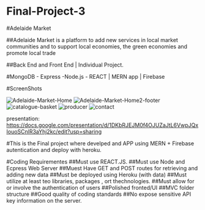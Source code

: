 # Final-Project-3
#Adelaide Market


##Adelaide Market is a platform to add new services in local market communities and to  support local economies, the green economies and promote local trade

##Back End and Front End | Individual Project. 

#MongoDB - Express -Node.js - REACT  | MERN app | Firebase 

 
#ScreenShots
 
![Adelaide-Market-Home](https://user-images.githubusercontent.com/60838509/90091315-2d51ea80-dd65-11ea-8a08-0e2369a2f490.PNG)
![Adelaide-Market-Home2-footer](https://user-images.githubusercontent.com/60838509/90091436-8588ec80-dd65-11ea-93e0-0863e6f19289.PNG)
![catalogue-basket](https://user-images.githubusercontent.com/60838509/90091442-8a4da080-dd65-11ea-9716-cd977a4159f2.PNG)
![producer](https://user-images.githubusercontent.com/60838509/90091448-90438180-dd65-11ea-939e-8630587ad27c.PNG)
![contact](https://user-images.githubusercontent.com/60838509/90091459-96396280-dd65-11ea-8151-46b62644a26b.PNG)


presentation: https://docs.google.com/presentation/d/1DKbRJEJM0f4OJUZaJtL6VwpJQxIouoSCnlR3aYhj2kc/edit?usp=sharing


#This is the Final project where develped and APP using MERN + Firebase autentication and deploy with heroku. 

#Coding Requirementes
##Must use REACT.JS.
##Must use Node and Ecpress Web Server
##Muest Have GET and POST routes for retrieving and adding new data
##Must be deployed using Heroku (with data)
##Must utilize at least teo libraries, packages , ort thechnologies.
##Must allow for or involve the authentication of users 
##Polished fronted/UI
##MVC folder structure
##Good quality of coding standards
##No expose sensitive API key information on the server. 
